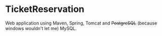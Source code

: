 # TicketReservation

Web application using Maven, Spring, Tomcat and ~~PostgreSQL~~ (because windows wouldn't let me) MySQL.
